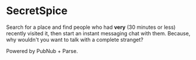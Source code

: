 SecretSpice
===========

Search for a place and find people who had __very__ (30 minutes or less) recently visited it, then start an instant messaging chat with them. Because, why wouldn't you want to talk with a complete stranget? 

Powered by PubNub + Parse.
